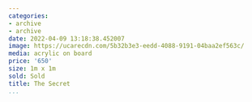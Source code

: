 ```yaml
---
categories:
- archive
- archive
date: 2022-04-09 13:18:38.452007
image: https://ucarecdn.com/5b32b3e3-eedd-4088-9191-04baa2ef563c/
media: acrylic on board
price: '650'
size: 1m x 1m
sold: Sold
title: The Secret
...
```

